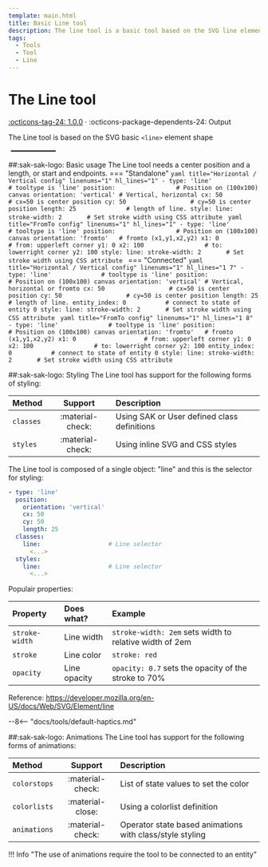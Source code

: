 ```yaml
---
template: main.html
title: Basic Line tool
description: The line tool is a basic tool based on the SVG line element. You can apply CSS styling, user interactions and animations on this tool.
tags:
  - Tools
  - Tool
  - Line
---
```


[line-tool support]: https://github.com/amoebelabs/swiss-army-knife/releases/
# The Line tool
[:octicons-tag-24: 1.0.0][line-tool support] ·
:octicons-package-dependents-24: Output

The Line tool is based on the SVG basic `<line>` element shape

<svg viewBox="0 0 100 10" xmlns="http://www.w3.org/2000/svg" width="100px">
  <line x1="5" y1="5" x2="95" y2="5" stroke="black" stroke-width="2"/>
</svg>

##:sak-sak-logo: Basic usage
The Line tool needs a center position and a length, or start and endpoints.
=== "Standalone"
    ```yaml title="Horizontal / Vertical config" linenums="1" hl_lines="1"
    - type: 'line'              # tooltype is 'line'
      position:                 # Position on (100x100) canvas
        orientation: 'vertical' # Vertical, horizontal
        cx: 50                  # cx=50 is center position
        cy: 50                  # cy=50 is center position
        length: 25              # length of line.
      style:
        line:
          stroke-width: 2       # Set stroke width using CSS attribute
    ```
    ```yaml title="FromTo config" linenums="1" hl_lines="1"
    - type: 'line'              # tooltype is 'line'
      position:                 # Position on (100x100) canvas
        orientation: 'fromto'   # fromto (x1,y1,x2,y2)
        x1: 0                   # from: upperleft corner
        y1: 0
        x2: 100                 # to: lowerright corner
        y2: 100
      style:
        line:
          stroke-width: 2       # Set stroke width using CSS attribute
    ```
=== "Connected"
    ```yaml title="Horizontal / Vertical config" linenums="1" hl_lines="1 7"
    - type: 'line'              # tooltype is 'line'
      position:                 # Position on (100x100) canvas
        orientation: 'vertical' # Vertical, horizontal or fromto
        cx: 50                  # cx=50 is center position
        cy: 50                  # cy=50 is center position
        length: 25              # length of line.
      entity_index: 0           # connect to state of entity 0
      style:
        line:
          stroke-width: 2       # Set stroke width using CSS attribute
    ```
    ```yaml title="FromTo config" linenums="1" hl_lines="1 8"
    - type: 'line'              # tooltype is 'line'
      position:                 # Position on (100x100) canvas
        orientation: 'fromto'   # fromto (x1,y1,x2,y2)
        x1: 0                   # from: upperleft corner
        y1: 0
        x2: 100                 # to: lowerright corner
        y2: 100
      entity_index: 0           # connect to state of entity 0
      style:
        line:
          stroke-width: 2       # Set stroke width using CSS attribute
    ```
   
##:sak-sak-logo: Styling
The Line tool has support for the following forms of styling:

| Method       | Support          | Description |
| :----------- | :--------------: | :-------------------- |
| `classes`    | :material-check: | Using SAK or User defined class definitions |
| `styles`     | :material-check: | Using inline SVG and CSS styles |


The Line tool is composed of a single object: "line" and this is the selector for styling:
```yaml linenums="1" hl_lines="8 11"
- type: 'line'
  position:
    orientation: 'vertical'
    cx: 50
    cy: 50
    length: 25
  classes:
    line:                   # Line selector
      <...>
  styles:
    line:                   # Line selector
      <...>
```

Populair properties:

| Property      | Does what?         | Example                                                 |
| :------------- | :----------------- | :------------------------------------------------------ |
| `stroke-width` | Line width         | `stroke-width: 2em` sets width to relative width of 2em |
| `stroke`       | Line color         | `stroke: red`                                           |
| `opacity`      | Line opacity       | `opacity: 0.7` sets the opacity of the stroke to 70%    |

Reference: https://developer.mozilla.org/en-US/docs/Web/SVG/Element/line

--8<-- "docs/tools/default-haptics.md"

##:sak-sak-logo: Animations
The Line tool has support for the following forms of animations:

| Method       | Support          | Description            |
| :----------- | :--------------: | :-------------------- |
| `colorstops` | :material-check: | List of state values to set the color |
| `colorlists` | :material-close: | Using a colorlist definition |
| `animations` | :material-check: | Operator state based animations with class/style styling |


!!! Info "The use of animations require the tool to be connected to an entity"


